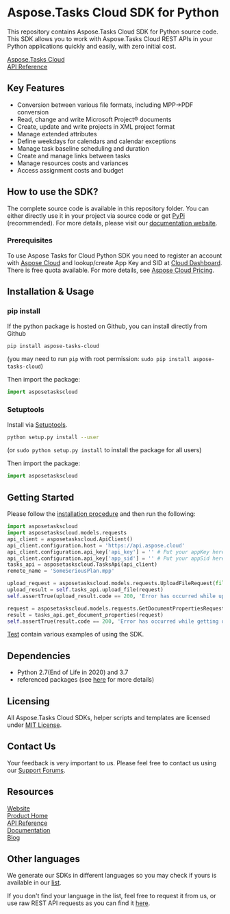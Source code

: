 # Aspose.Tasks Cloud SDK for Python
This repository contains Aspose.Tasks Cloud SDK for Python source code. This SDK allows you to work with Aspose.Tasks Cloud REST APIs in your Python applications quickly and easily, with zero initial cost.

[Aspose.Tasks Cloud](https://products.aspose.cloud/tasks/family "Aspose.Tasks Cloud")  
[API Reference](https://apireference.aspose.cloud/tasks/)  

## Key Features
* Conversion between various file formats, including MPP->PDF conversion
* Read, change and write Microsoft Project® documents 
* Create, update and write projects in XML project format
* Manage extended attributes
* Define weekdays for calendars and calendar exceptions
* Manage task baseline scheduling and duration
* Create and manage links between tasks
* Manage resources costs and variances
* Access assignment costs and budget

## How to use the SDK?
The complete source code is available in this repository folder. You can either directly use it in your project via source code or get [PyPi](https://pypi.org/project/aspose-tasks-cloud ) (recommended). For more details, please visit our [documentation website](https://docs.aspose.cloud/tasks/available-sdks/).

### Prerequisites

To use Aspose Tasks for Cloud Python SDK you need to register an account with [Aspose Cloud](https://www.aspose.cloud/) and lookup/create App Key and SID at [Cloud Dashboard](https://dashboard.aspose.cloud/#/apps). There is free quota available. For more details, see [Aspose Cloud Pricing](https://purchase.aspose.cloud/pricing).

## Installation & Usage
### pip install

If the python package is hosted on Github, you can install directly from Github

```sh
pip install aspose-tasks-cloud
```
(you may need to run `pip` with root permission: `sudo pip install aspose-tasks-cloud`)

Then import the package:
```python
import asposetaskscloud
```

### Setuptools

Install via [Setuptools](http://pypi.python.org/pypi/setuptools).

```sh
python setup.py install --user
```
(or `sudo python setup.py install` to install the package for all users)

Then import the package:
```python
import asposetaskscloud
```

## Getting Started

Please follow the [installation procedure](#installation--usage) and then run the following:

```python
import asposetaskscloud
import asposetaskscloud.models.requests
api_client = asposetaskscloud.ApiClient()
api_client.configuration.host = 'https://api.aspose.cloud'
api_client.configuration.api_key['api_key'] = '' # Put your appKey here
api_client.configuration.api_key['app_sid'] = '' # Put your appSid here
tasks_api = asposetaskscloud.TasksApi(api_client)
remote_name = 'SomeSeriousPlan.mpp'

upload_request = asposetaskscloud.models.requests.UploadFileRequest(file, remote_name)
upload_result = self.tasks_api.upload_file(request)
self.assertTrue(upload_result.code == 200, 'Error has occurred while uploading project file')

request = asposetaskscloud.models.requests.GetDocumentPropertiesRequest(remote_name)
result = tasks_api.get_document_properties(request)
self.assertTrue(result.code == 200, 'Error has occurred while getting document properties')

```

[Test](test/) contain various examples of using the SDK.

## Dependencies
- Python 2.7(End of Life in 2020) and 3.7
- referenced packages (see [here](setup.py) for more details)

## Licensing
 
All Aspose.Tasks Cloud SDKs, helper scripts and templates are licensed under [MIT License](https://github.com/aspose-tasks-cloud/aspose-tasks-cloud-python/blob/master/LICENSE). 

## Contact Us
Your feedback is very important to us. Please feel free to contact us using our [Support Forums](https://forum.aspose.cloud/c/tasks).

## Resources
 
[Website](https://www.aspose.cloud/)  
[Product Home](https://products.aspose.cloud/tasks/family)  
[API Reference](https://apireference.aspose.cloud/tasks/)  
[Documentation](https://docs.aspose.cloud/tasks/)  
[Blog](https://blog.aspose.cloud/category/tasks/) 
 
## Other languages
We generate our SDKs in different languages so you may check if yours is available in our [list](https://github.com/aspose-tasks-cloud).
 
If you don't find your language in the list, feel free to request it from us, or use raw REST API requests as you can find it [here](https://products.aspose.cloud/tasks/curl).
